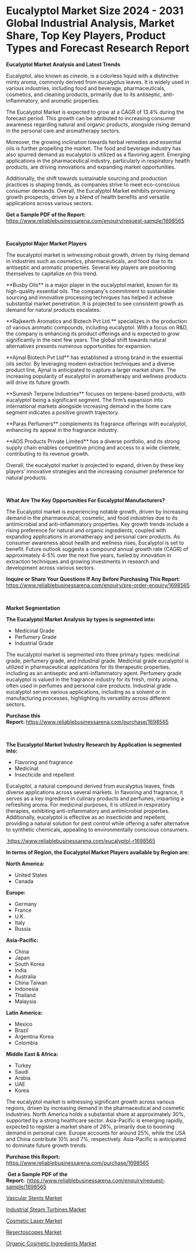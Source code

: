<p><h1>Eucalyptol Market Size 2024 - 2031 Global Industrial Analysis, Market Share, Top Key Players, Product Types and Forecast Research Report</h1></p><p><strong>Eucalyptol Market Analysis and Latest Trends</strong></p>
<p><p>Eucalyptol, also known as cineole, is a colorless liquid with a distinctive minty aroma, commonly derived from eucalyptus leaves. It is widely used in various industries, including food and beverage, pharmaceuticals, cosmetics, and cleaning products, primarily due to its antiseptic, anti-inflammatory, and aromatic properties. </p><p>The Eucalyptol Market is expected to grow at a CAGR of 13.4% during the forecast period. This growth can be attributed to increasing consumer awareness regarding natural and organic products, alongside rising demand in the personal care and aromatherapy sectors. </p><p>Moreover, the growing inclination towards herbal remedies and essential oils is further propelling the market. The food and beverage industry has also spurred demand as eucalyptol is utilized as a flavoring agent. Emerging applications in the pharmaceutical industry, particularly in respiratory health products, are driving innovations and expanding market opportunities. </p><p>Additionally, the shift towards sustainable sourcing and production practices is shaping trends, as companies strive to meet eco-conscious consumer demands. Overall, the Eucalyptol Market exhibits promising growth prospects, driven by a blend of health benefits and versatile applications across various sectors.</p></p>
<p><strong>Get a Sample PDF of the Report:&nbsp;</strong> <a href="https://www.reliablebusinessarena.com/enquiry/request-sample/1698565?utm_campaign=1347&utm_medium=2&utm_source=Github&utm_content=ia&utm_term=20102024&utm_id=eucalyptol">https://www.reliablebusinessarena.com/enquiry/request-sample/1698565</a></p>
<p>&nbsp;</p>
<p><strong>Eucalyptol Major Market Players</strong></p>
<p><p>The eucalyptol market is witnessing robust growth, driven by rising demand in industries such as cosmetics, pharmaceuticals, and food due to its antiseptic and aromatic properties. Several key players are positioning themselves to capitalize on this trend.</p><p>**Busby Oils** is a major player in the eucalyptol market, known for its high-quality essential oils. The company's commitment to sustainable sourcing and innovative processing techniques has helped it achieve substantial market penetration. It is projected to see consistent growth as demand for natural products escalates.</p><p>**Rajkeerth Aromatics and Biotech Pvt Ltd.** specializes in the production of various aromatic compounds, including eucalyptol. With a focus on R&D, the company is enhancing its product offerings and is expected to grow significantly in the next few years. The global shift towards natural alternatives presents numerous opportunities for expansion.</p><p>**Ajmal Biotech Pvt Ltd** has established a strong brand in the essential oils sector. By leveraging modern extraction techniques and a diverse product line, Ajmal is anticipated to capture a larger market share. The increasing popularity of eucalyptol in aromatherapy and wellness products will drive its future growth.</p><p>**Sumesh Terpene Industries** focuses on terpene-based products, with eucalyptol being a significant segment. The firm’s expansion into international markets alongside increasing demand in the home care segment indicates a positive growth trajectory.</p><p>**Paras Perfumers** complements its fragrance offerings with eucalyptol, enhancing its appeal in the fragrance industry. </p><p>**AOS Products Private Limited** has a diverse portfolio, and its strong supply chain enables competitive pricing and access to a wide clientele, contributing to its revenue growth.</p><p>Overall, the eucalyptol market is projected to expand, driven by these key players’ innovative strategies and the increasing consumer preference for natural products.</p></p>
<p>&nbsp;</p>
<p><strong>What Are The Key Opportunities For Eucalyptol Manufacturers?</strong></p>
<p><p>The Eucalyptol market is experiencing notable growth, driven by increasing demand in the pharmaceutical, cosmetic, and food industries due to its antimicrobial and anti-inflammatory properties. Key growth trends include a rising preference for natural and organic ingredients, coupled with expanding applications in aromatherapy and personal care products. As consumer awareness about health and wellness rises, Eucalyptol is set to benefit. Future outlook suggests a compound annual growth rate (CAGR) of approximately 4-5% over the next five years, fueled by innovation in extraction techniques and growing investments in research and development across various sectors.</p></p>
<p><strong>Inquire or Share Your Questions If Any Before Purchasing This Report:</strong> <a href="https://www.reliablebusinessarena.com/enquiry/pre-order-enquiry/1698565?utm_campaign=1347&utm_medium=2&utm_source=Github&utm_content=ia&utm_term=20102024&utm_id=eucalyptol">https://www.reliablebusinessarena.com/enquiry/pre-order-enquiry/1698565</a></p>
<p>&nbsp;</p>
<p><strong>Market Segmentation</strong></p>
<p><strong>The Eucalyptol Market Analysis by types is segmented into:</strong></p>
<p><ul><li>Medicinal Grade</li><li>Perfumery Grade</li><li>Industrial Grade</li></ul></p>
<p><p>The eucalyptol market is segmented into three primary types: medicinal grade, perfumery grade, and industrial grade. Medicinal grade eucalyptol is utilized in pharmaceutical applications for its therapeutic properties, including as an antiseptic and anti-inflammatory agent. Perfumery grade eucalyptol is valued in the fragrance industry for its fresh, minty aroma, often used in perfumes and personal care products. Industrial grade eucalyptol serves various applications, including as a solvent or in manufacturing processes, highlighting its versatility across different sectors.</p></p>
<p><strong>Purchase this Report:&nbsp;</strong><a href="https://www.reliablebusinessarena.com/purchase/1698565?utm_campaign=1347&utm_medium=2&utm_source=Github&utm_content=ia&utm_term=20102024&utm_id=eucalyptol">https://www.reliablebusinessarena.com/purchase/1698565</a></p>
<p>&nbsp;</p>
<p><strong>The Eucalyptol Market Industry Research by Application is segmented into:</strong></p>
<p><ul><li>Flavoring and fragrance</li><li>Medicinal</li><li>Insecticide and repellent</li></ul></p>
<p><p>Eucalyptol, a natural compound derived from eucalyptus leaves, finds diverse applications across several markets. In flavoring and fragrance, it serves as a key ingredient in culinary products and perfumes, imparting a refreshing aroma. For medicinal purposes, it is utilized in respiratory therapies, exhibiting anti-inflammatory and antimicrobial properties. Additionally, eucalyptol is effective as an insecticide and repellent, providing a natural solution for pest control while offering a safer alternative to synthetic chemicals, appealing to environmentally conscious consumers.</p></p>
<p><a href="https://www.reliablebusinessarena.com/eucalyptol-r1698565?utm_campaign=1347&utm_medium=2&utm_source=Github&utm_content=ia&utm_term=20102024&utm_id=eucalyptol">&nbsp;https://www.reliablebusinessarena.com/eucalyptol-r1698565</a></p>
<p><strong>In terms of Region, the Eucalyptol Market Players available by Region are:</strong></p>
<p>
    <p> <strong> North America: </strong>
        <ul>
            <li>United States</li>
            <li>Canada</li>
        </ul>
        </p> 
    <p> <strong> Europe: </strong>
        <ul>
            <li>Germany</li>
            <li>France</li>
            <li>U.K.</li>
            <li>Italy</li>
            <li>Russia</li>
        </ul>
        </p> 
    <p> <strong> Asia-Pacific: </strong>
        <ul>
            <li>China</li>
            <li>Japan</li>
            <li>South Korea</li>
            <li>India</li>
            <li>Australia</li>
            <li>China Taiwan</li>
            <li>Indonesia</li>
            <li>Thailand</li>
            <li>Malaysia</li>
        </ul>
        </p> 
    <p> <strong> Latin America: </strong>
        <ul>
            <li>Mexico</li>
            <li>Brazil</li>
            <li>Argentina Korea</li>
            <li>Colombia</li>
        </ul>
        </p> 
    <p> <strong> Middle East & Africa: </strong>
        <ul>
            <li>Turkey</li>
            <li>Saudi</li>
            <li>Arabia</li>
            <li>UAE</li>
            <li>Korea</li>
        </ul>
    </p>
    </p>
<p><p>The eucalyptol market is witnessing significant growth across various regions, driven by increasing demand in the pharmaceutical and cosmetic industries. North America holds a substantial share at approximately 30%, supported by a strong healthcare sector. Asia-Pacific is emerging rapidly, expected to register a market share of 28%, primarily due to booming demand in personal care. Europe accounts for around 25%, while the USA and China contribute 10% and 7%, respectively. Asia-Pacific is anticipated to dominate future growth trends.</p></p>
<p><strong>Purchase this Report: </strong><a href="https://www.reliablebusinessarena.com/purchase/1698565?utm_campaign=1347&utm_medium=2&utm_source=Github&utm_content=ia&utm_term=20102024&utm_id=eucalyptol">https://www.reliablebusinessarena.com/purchase/1698565</a></p>
<p>&nbsp;<strong>Get a Sample PDF of the Report:&nbsp;&nbsp;</strong><a href="https://www.reliablebusinessarena.com/enquiry/request-sample/1698565?utm_campaign=1347&utm_medium=2&utm_source=Github&utm_content=ia&utm_term=20102024&utm_id=eucalyptol">https://www.reliablebusinessarena.com/enquiry/request-sample/1698565</a></p>
<p><strong></strong></p>
<p><p><a href="https://www.linkedin.com/pulse/global-vascular-stents-market-focus-application-end-use-yyx4e?utm_campaign=1347&utm_medium=2&utm_source=Github&utm_content=ia&utm_term=20102024&utm_id=eucalyptol">Vascular Stents Market</a></p><p><a href="https://www.linkedin.com/pulse/industrial-steam-turbines-market-maturity-analysis-regional-4z2gf?utm_campaign=1347&utm_medium=2&utm_source=Github&utm_content=ia&utm_term=20102024&utm_id=eucalyptol">Industrial Steam Turbines Market</a></p><p><a href="https://www.linkedin.com/pulse/cosmetic-laser-market-ecosystem-competitive-landscape-strategic-xsyfe?utm_campaign=1347&utm_medium=2&utm_source=Github&utm_content=ia&utm_term=20102024&utm_id=eucalyptol">Cosmetic Laser Market</a></p><p><a href="https://www.linkedin.com/pulse/resectoscopes-market-revolution-2024-2031-trends-shaping-ctake?utm_campaign=1347&utm_medium=2&utm_source=Github&utm_content=ia&utm_term=20102024&utm_id=eucalyptol">Resectoscopes Market</a></p><p><a href="https://github.com/BellAuer/Market-Research-Report-List-1/blob/main/organic-cosmetic-ingredients-market.md?utm_campaign=1347&utm_medium=2&utm_source=Github&utm_content=ia&utm_term=20102024&utm_id=eucalyptol">Organic Cosmetic Ingredients Market</a></p></p>